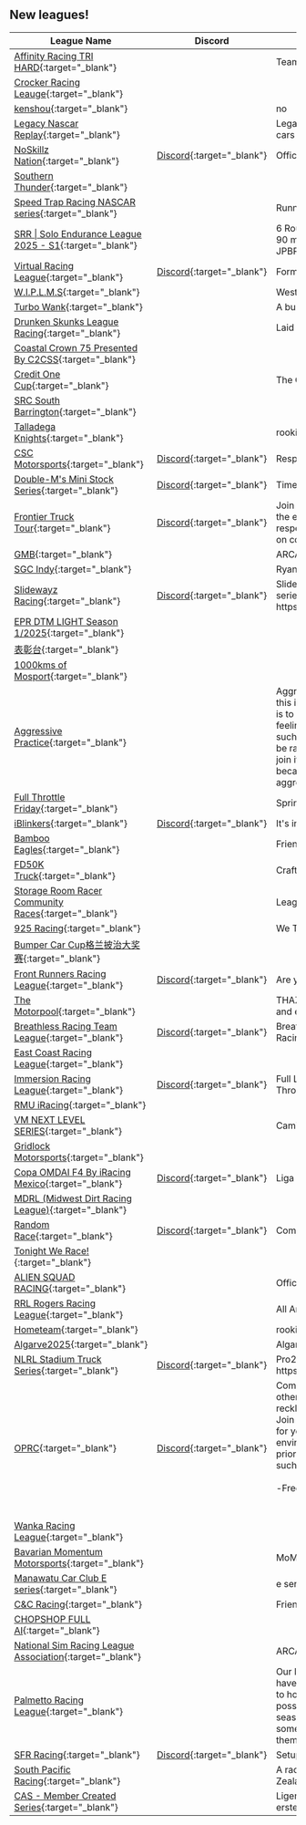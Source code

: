 ## New leagues!

| League Name | Discord | About |
|-------------------------------------------------------------------------------------------------------------------------------------|------------------------------------------------------------------|------------------------------------------------------------------------------------------------------------------------------------------------------------------------------------------------------------------------------------------------------------------------------------------------------------------------------------------------------------------------------------------------------------------------------------------------------------------------------------------------------------------------------------|
|[Affinity Racing TRI HARD](https://members.iracing.com/membersite/member/LeagueView.do?league=12581){:target="_blank"} | |Team League Summer Event |
|[Crocker Racing Leauge](https://members.iracing.com/membersite/member/LeagueView.do?league=12579){:target="_blank"} | | |
|[kenshou](https://members.iracing.com/membersite/member/LeagueView.do?league=12578){:target="_blank"} | |no |
|[Legacy Nascar Replay](https://members.iracing.com/membersite/member/LeagueView.do?league=12586){:target="_blank"} | |Legacy Cup/ Legacy Xfinity and Legacy Nationwide cars around Nascar tracks |
|[NoSkillz Nation](https://members.iracing.com/membersite/member/LeagueView.do?league=12580){:target="_blank"} |[Discord](https://discord.gg/AX5rx6dk){:target="_blank"} |Official Racing League of MrNoSkillzTV |
|[Southern Thunder](https://members.iracing.com/membersite/member/LeagueView.do?league=12585){:target="_blank"} | | |
|[Speed Trap Racing NASCAR series](https://members.iracing.com/membersite/member/LeagueView.do?league=12582){:target="_blank"} | |Running NASCAR races |
|[SRR \| Solo Endurance League 2025 \- S1](https://members.iracing.com/membersite/member/LeagueView.do?league=12587){:target="_blank"} | |6 Rounds over 6 weeks\! Every Sunday @ 17h00 BST\. 90 min races\. LIVE BROADCAST BY JPBROADCASTING\. |
|[Virtual Racing League](https://members.iracing.com/membersite/member/LeagueView.do?league=12583){:target="_blank"} |[Discord](https://discord.gg/QZUkYZeDkj){:target="_blank"} |Formula 4 Community League |
|[W\.I\.P\.L\.M\.S](https://members.iracing.com/membersite/member/LeagueView.do?league=12584){:target="_blank"} | |Western Iowa Pro Late Model Series |
|[Turbo Wank](https://members.iracing.com/membersite/member/LeagueView.do?league=12577){:target="_blank"} | |A bunch of \*\*\* trying to race |
|[Drunken Skunks League Racing](https://members.iracing.com/membersite/member/LeagueView.do?league=12588){:target="_blank"} | |Laid back league racing |
|[Coastal Crown 75 Presented By C2CSS](https://members.iracing.com/membersite/member/LeagueView.do?league=12591){:target="_blank"} | | |
|[Credit One Cup](https://members.iracing.com/membersite/member/LeagueView.do?league=12590){:target="_blank"} | |The Cup Series |
|[SRC South Barrington](https://members.iracing.com/membersite/member/LeagueView.do?league=12592){:target="_blank"} | | |
|[Talladega Knights](https://members.iracing.com/membersite/member/LeagueView.do?league=12593){:target="_blank"} | |rookie amature |
|[CSC Motorsports](https://members.iracing.com/membersite/member/LeagueView.do?league=12596){:target="_blank"} |[Discord](https://discord.gg/RKuS2WufFh){:target="_blank"} |Respect & Growth |
|[Double\-M's Mini Stock Series](https://members.iracing.com/membersite/member/LeagueView.do?league=12594){:target="_blank"} |[Discord](https://discord.gg/eSVnhGeF){:target="_blank"} |Time to race those Minis\! |
|[Frontier Truck Tour](https://members.iracing.com/membersite/member/LeagueView.do?league=12600){:target="_blank"} |[Discord](https://discord.gg/cvAj29SA){:target="_blank"} |Join the ultimate Monday night Truck league — where the excitement is high, the competition is friendly, and respect drives the game\. It’s fun, fast\-paced, and built on community\! |
|[GMB](https://members.iracing.com/membersite/member/LeagueView.do?league=12598){:target="_blank"} | |ARCA |
|[SGC Indy](https://members.iracing.com/membersite/member/LeagueView.do?league=12601){:target="_blank"} | |Ryan isn't circumcised\.\.\. |
|[Slidewayz Racing](https://members.iracing.com/membersite/member/LeagueView.do?league=12595){:target="_blank"} |[Discord](https://discord.gg/Rw7BnzxmjP){:target="_blank"} |Slidewayz Racing is league full of dirt oval racing series\. Join discord for more info https://discord\.gg/Rw7BnzxmjP |
|[EPR DTM LIGHT Season 1/2025](https://members.iracing.com/membersite/member/LeagueView.do?league=12597){:target="_blank"} | | |
|[表彰台](https://members.iracing.com/membersite/member/LeagueView.do?league=12599){:target="_blank"} | | |
|[1000kms of Mosport](https://members.iracing.com/membersite/member/LeagueView.do?league=12604){:target="_blank"} | | |
|[Aggressive Practice](https://members.iracing.com/membersite/member/LeagueView.do?league=12605){:target="_blank"} | |Aggressive driving encouraged with no hard feelings, this is not bumper cars though\! This league's purpose is to provide a place to push your limits without hurt feelings or irating/ safety rating loss\. "dirty moves" such as dive bombs are perfectly acceptable but don't be ramming people off track on purpose\. Please don't join if you want to play bumper cars or will get mad because someone messes up while being too aggressive\! We're all here to learn from each other\. |
|[Full Throttle Friday](https://members.iracing.com/membersite/member/LeagueView.do?league=12602){:target="_blank"} | |Sprintcar League |
|[iBlinkers](https://members.iracing.com/membersite/member/LeagueView.do?league=12603){:target="_blank"} |[Discord](https://discord.gg/vhhSbHNj){:target="_blank"} |It's in the name\. |
|[Bamboo Eagles](https://members.iracing.com/membersite/member/LeagueView.do?league=12608){:target="_blank"} | |Friendly Sunday Races |
|[FD50K Truck](https://members.iracing.com/membersite/member/LeagueView.do?league=12607){:target="_blank"} | |Craftsman truck |
|[Storage Room Racer Community Races](https://members.iracing.com/membersite/member/LeagueView.do?league=12606){:target="_blank"} | |League for community events |
|[925 Racing](https://members.iracing.com/membersite/member/LeagueView.do?league=12612){:target="_blank"} | |We Turn Left |
|[Bumper Car Cup格兰披治大奖赛](https://members.iracing.com/membersite/member/LeagueView.do?league=12609){:target="_blank"} | | |
|[Front Runners Racing League](https://members.iracing.com/membersite/member/LeagueView.do?league=12611){:target="_blank"} |[Discord](https://discord.gg/taZNdrd3px){:target="_blank"} |Are you ready for the challenge? |
|[The Motorpool](https://members.iracing.com/membersite/member/LeagueView.do?league=12610){:target="_blank"} | |THAZExSUPERLAP \- MOTORPOOL member practice and events |
|[Breathless Racing Team League](https://members.iracing.com/membersite/member/LeagueView.do?league=12614){:target="_blank"} |[Discord](https://discord.gg/g48veHxZGR){:target="_blank"} |Breathless Racing Team's League  Discord: Breathless Racing Team League |
|[East Coast Racing League](https://members.iracing.com/membersite/member/LeagueView.do?league=12617){:target="_blank"} | | |
|[Immersion Racing League](https://members.iracing.com/membersite/member/LeagueView.do?league=12619){:target="_blank"} |[Discord](https://discord.gg/BWUuAKrdCR){:target="_blank"} |Full Length League \- Saturday Nights \- Join Discord Through League URL |
|[RMU iRacing](https://members.iracing.com/membersite/member/LeagueView.do?league=12615){:target="_blank"} | | |
|[VM NEXT LEVEL SERIES](https://members.iracing.com/membersite/member/LeagueView.do?league=12618){:target="_blank"} | |Camino al Campeonato Nacional |
|[Gridlock Motorsports](https://members.iracing.com/membersite/member/LeagueView.do?league=12613){:target="_blank"} | | |
|[Copa OMDAI F4 By iRacing Mexico](https://members.iracing.com/membersite/member/LeagueView.do?league=12623){:target="_blank"} |[Discord](https://discord.gg/eBcgVHGdDn){:target="_blank"} |Liga para la Clasificación y Copa OMDAI |
|[MDRL \(Midwest Dirt Racing League\)](https://members.iracing.com/membersite/member/LeagueView.do?league=12622){:target="_blank"} | | |
|[Random Race](https://members.iracing.com/membersite/member/LeagueView.do?league=12620){:target="_blank"} |[Discord](https://discord.com/invite/exUbR2T8Mv){:target="_blank"} |Combinaciones Aleatorias, Diversión Asegurada :\) |
|[Tonight We Race\!](https://members.iracing.com/membersite/member/LeagueView.do?league=12621){:target="_blank"} | | |
|[ALIEN SQUAD RACING](https://members.iracing.com/membersite/member/LeagueView.do?league=12626){:target="_blank"} | |Official iRacing League of THE GREEN ALIEN SQUAD |
|[RRL Rogers Racing League](https://members.iracing.com/membersite/member/LeagueView.do?league=12625){:target="_blank"} | |All Around fun racing with a little chaos\. |
|[Hometeam](https://members.iracing.com/membersite/member/LeagueView.do?league=12624){:target="_blank"} | |rookie dirt racing |
|[Algarve2025](https://members.iracing.com/membersite/member/LeagueView.do?league=12627){:target="_blank"} | |Algarve Open Season |
|[NLRL Stadium Truck Series](https://members.iracing.com/membersite/member/LeagueView.do?league=12630){:target="_blank"} |[Discord](https://discord.gg/hHSsgdWD9t){:target="_blank"} |Pro2 Lites at road courses with no track limit policing  https://discord\.gg/hHSsgdWD9t |
|[OPRC](https://members.iracing.com/membersite/member/LeagueView.do?league=12629){:target="_blank"} |[Discord](https://discord.gg/8tuYRvwbsB){:target="_blank"} |Community for racers who respect racing etiquette and other drivers on the Grid\. ⠀⠀⠀⠀⠀ Are you fed up with reckless driving, constant wrecks, and dirty drivers? Join us if you value safe, clean racing, this is the league for you\. We're committed to fostering a competitive environment where respect on the track is the top priority\.⠀⠀⠀⠀⠀⠀⠀⠀⠀⠀⠀⠀⠀⠀⠀⠀⠀⠀⠀⠀⠀⠀ Let's build such a community together\!  ⠀⠀⠀⠀⠀⠀⠀⠀⠀⠀⠀⠀⠀⠀⠀⠀⠀⠀⠀⠀⠀⠀⠀⠀⠀⠀⠀⠀⠀⠀⠀⠀⠀⠀⠀⠀ \-Free Entry  ⠀ ⠀⠀⠀⠀⠀⠀⠀⠀⠀⠀⠀⠀⠀⠀⠀⠀⠀⠀⠀⠀⠀⠀⠀⠀⠀⠀⠀⠀⠀⠀ ⠀⠀⠀⠀⠀⠀⠀⠀⠀⠀⠀⠀ ⠀⠀⠀⠀⠀⠀⠀⠀⠀ ⠀ \-Prizes |
|[Wanka Racing League](https://members.iracing.com/membersite/member/LeagueView.do?league=12631){:target="_blank"} | | |
|[Bavarian Momentum Motorsports](https://members.iracing.com/membersite/member/LeagueView.do?league=12632){:target="_blank"} | |MoMo \| Sim Racing \| Bayern |
|[Manawatu Car Club E series](https://members.iracing.com/membersite/member/LeagueView.do?league=12633){:target="_blank"} | |e series racing for Manawatu car club |
|[C&C Racing](https://members.iracing.com/membersite/member/LeagueView.do?league=12638){:target="_blank"} | |Friends Racin |
|[CHOPSHOP FULL AI](https://members.iracing.com/membersite/member/LeagueView.do?league=12635){:target="_blank"} | | |
|[National Sim Racing League Association](https://members.iracing.com/membersite/member/LeagueView.do?league=12637){:target="_blank"} | |ARCA Menards Season 1 |
|[Palmetto Racing League](https://members.iracing.com/membersite/member/LeagueView.do?league=12640){:target="_blank"} | |Our league is based out of the Carolinas, but we plan to have drivers from all over the east coast\. We're looking to host race sessions on Saturday afternoons and possibly some Saturday nights\. We will kick off the season once we reach at least 20 members\. Know someone who would be interested in joining? Have them apply to become a member\! |
|[SFR Racing](https://members.iracing.com/membersite/member/LeagueView.do?league=12636){:target="_blank"} |[Discord](https://discord.gg/5HMg9apM){:target="_blank"} |Setup Trucks |
|[South Pacific Racing](https://members.iracing.com/membersite/member/LeagueView.do?league=12639){:target="_blank"} | |A racing league for all next gen NASCAR drivers in New Zealand and Australia |
|[CAS \- Member Created Series](https://members.iracing.com/membersite/member/LeagueView.do?league=12634){:target="_blank"} | |Ligen von Mitgliedern der CAS\- iRacing Community erstellt und verwaltet\. |

